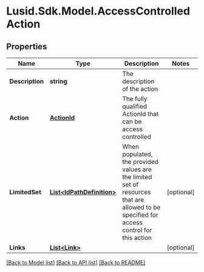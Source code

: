 # Lusid.Sdk.Model.AccessControlledAction
## Properties

Name | Type | Description | Notes
------------ | ------------- | ------------- | -------------
**Description** | **string** | The description of the action | 
**Action** | [**ActionId**](ActionId.md) | The fully qualified ActionId that can be access controlled | 
**LimitedSet** | [**List&lt;IdPathDefinition&gt;**](IdPathDefinition.md) | When populated, the provided values are the limited set of resources that are allowed to be specified for  access control for this action | [optional] 
**Links** | [**List&lt;Link&gt;**](Link.md) |  | [optional] 

[[Back to Model list]](../README.md#documentation-for-models) [[Back to API list]](../README.md#documentation-for-api-endpoints) [[Back to README]](../README.md)


